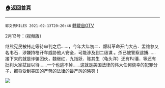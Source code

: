 ﻿###  [:house:返回首頁](https://github.com/ourhimalayas/txt)
---

`郭文贵MILES 2021-02-13T20:20:46` [轉載自GTV](https://gtv.org/web/#/UserInfo/5e596957357cc612d35a8044)

 2月13号：(视频版）

继熊宪民被铐走等待审判之后……，今年大年初二．爆料革命开门大吉．孟维参又名韦石．涉嫌持枪开车威胁他人安全，可能涉及到二级谋.。杀已被警察逮捕……接下来的就是诈骗团伙，魏继红．九指妖．陈其生（龟头洋）还有PJ潘．等还有批判大家拭目以待……一个也逃不掉……这就是美国法律的伟大任何侥幸的犯罪分子，都将受到美国的严苛的法律的最严厉的惩罚！

[![](https://filegroup.gtv.org/cdn-cgi/image/width=600/https://filegroup.gtv.org/group6/web/20210213/20/20/0/f644af737b227ea31aedd6c046d4f7ad.jpg)](https://filegroup.gtv.org/group6/web/20210213/20/20/0/5f86e0fb2b69c76da756f8f39a5c387e.mp4)
